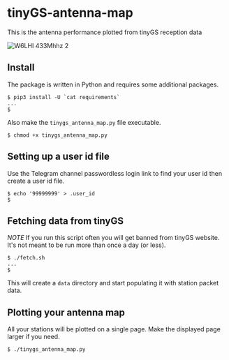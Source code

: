 # tinyGS-antenna-map
This is the antenna performance plotted from tinyGS reception data 

![W6LHI 433Mhhz 2](/doc/images/W6LHI_433Mhz_2.png.jpg?raw=true "W6LHI 433Mhhz 2")

## Install

The package is written in Python and requires some additional packages.
```
$ pip3 install -U `cat requirements`
...
$
```

Also make the `tinygs_antenna_map.py` file executable.
```
$ chmod +x tinygs_antenna_map.py
```

## Setting up a user id file

Use the Telegram channel passwordless login link to find your user id then create a user id file.
```
$ echo '99999999' > .user_id
$
```

## Fetching data from tinyGS

*NOTE* If you run this script often you will get banned from tinyGS website. It's not meant to be run more than once a day (or less).
```
$ ./fetch.sh
...
$
```
This will create a `data` directory and start populating it with station packet data.

## Plotting your antenna map
All your stations will be plotted on a single page. Make the displayed page larger if you need.
```
$ ./tinygs_antenna_map.py
```

